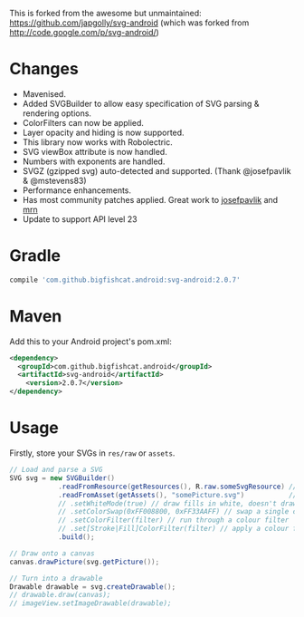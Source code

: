 This is forked from the awesome but unmaintained:
https://github.com/japgolly/svg-android
(which was forked from http://code.google.com/p/svg-android/)

Changes
=======
* Mavenised.
* Added SVGBuilder to allow easy specification of SVG parsing & rendering options.
* ColorFilters can now be applied.
* Layer opacity and hiding is now supported.
* This library now works with Robolectric.
* SVG viewBox attribute is now handled.
* Numbers with exponents are handled.
* SVGZ (gzipped svg) auto-detected and supported. (Thank @josefpavlik & @mstevens83)
* Performance enhancements.
* Has most community patches applied. Great work to
  [josefpavlik](https://github.com/josefpavlik/svg-android) and
  [mrn](https://github.com/mrn/svg-android)
* Update to support API level 23 

Gradle
======
```groovy
compile 'com.github.bigfishcat.android:svg-android:2.0.7'
```

Maven
=====
Add this to your Android project's pom.xml:
```xml
<dependency>
  <groupId>com.github.bigfishcat.android</groupId>
  <artifactId>svg-android</artifactId>
	<version>2.0.7</version>
</dependency>
```

Usage
=====

Firstly, store your SVGs in `res/raw` or `assets`.

```java
// Load and parse a SVG
SVG svg = new SVGBuilder()
            .readFromResource(getResources(), R.raw.someSvgResource) // if svg in res/raw
            .readFromAsset(getAssets(), "somePicture.svg")           // if svg in assets
            // .setWhiteMode(true) // draw fills in white, doesn't draw strokes
            // .setColorSwap(0xFF008800, 0xFF33AAFF) // swap a single colour
            // .setColorFilter(filter) // run through a colour filter
            // .set[Stroke|Fill]ColorFilter(filter) // apply a colour filter to only the stroke or fill
            .build();

// Draw onto a canvas
canvas.drawPicture(svg.getPicture());

// Turn into a drawable
Drawable drawable = svg.createDrawable();
// drawable.draw(canvas);
// imageView.setImageDrawable(drawable);
```

